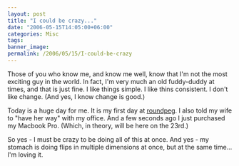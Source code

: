 ```yaml
---
layout: post
title: "I could be crazy..."
date: "2006-05-15T14:05:00+06:00"
categories: Misc 
tags: 
banner_image: 
permalink: /2006/05/15/I-could-be-crazy
---
```


Those of you who know me, and know me well, know that I'm not the most exciting guy in the world. In fact, I'm very much an old fuddy-duddy at times, and that is just fine. I like things simple. I like thins consistent. I don't like change. (And yes, I know change is good.) 

Today is a huge day for me. It is my first day at <a href="http://www.roundpeg.com">roundpeg</a>. I also told my wife to "have her way" with my office. And a few seconds ago I just purchased my Macbook Pro. (Which, in theory, will be here on the 23rd.)

So yes - I must be crazy to be doing all of this at once. And yes - my stomach is doing flips in multiple dimensions at once, but at the same time... I'm loving it.